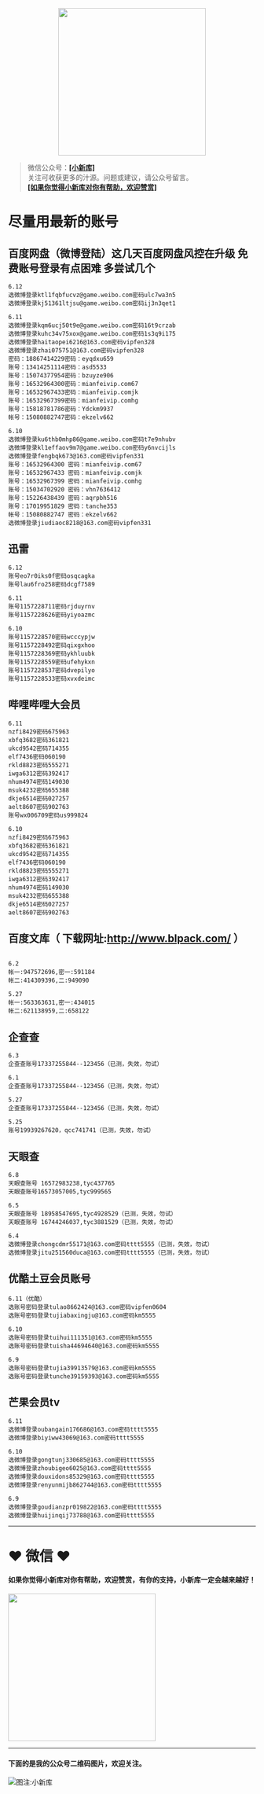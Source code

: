<div align="center">
<a href="https://xiaoxinku.ys168.com">
<img width="300" src="https://s1.ax1x.com/2020/05/26/tiwdl8.gif"/>
</a>
</div>


>微信公众号：**<a href="#jump_1">[小新库]</a>**  
关注可收获更多的汁源。问题或建议，请公众号留言。  
**<a href="#jump_1">[如果你觉得小新库对你有帮助，欢迎赞赏]</a>**

# 尽量用最新的账号

## 百度网盘（微博登陆）这几天百度网盘风控在升级 免费账号登录有点困难 多尝试几个

```
6.12
选微博登录ktl1fqbfucvz@game.weibo.com密码ulc7wa3n5
选微博登录kj51361ltjsu@game.weibo.com密码ij3n3qet1

6.11
选微博登录kqm6ucj50t9e@game.weibo.com密码16t9crzab
选微博登录kuhc34v75xox@game.weibo.com密码1s3q9i175
选微博登录haitaopei6216@163.com密码vipfen328
选微博登录zhai075751@163.com密码vipfen328
密码：18867414229密码：eyqdxu659
账号：13414251114密码：asd5533
账号：15074377954密码：bzuyze906
账号：16532964300密码：mianfeivip.com67
账号：16532967433密码：mianfeivip.comjk
账号：16532967399密码：mianfeivip.comhg
账号：15818781786密码：Ydckm9937
帐号：15080882747密码：ekzelv662

6.10
选微博登录ku6thb0mhp86@game.weibo.com密码t7e9nhubv
选微博登录kl1effaov9m7@game.weibo.com密码y6nvcijls
选微博登录fengbqk673@163.com密码vipfen331
账号：16532964300 密码：mianfeivip.com67
账号：16532967433 密码：mianfeivip.comjk
账号：16532967399 密码：mianfeivip.comhg
账号：15034702920 密码：vhn7636412
账号：15226438439 密码：aqrpbh516
账号：17019951829 密码：tanche353
帐号：15080882747 密码：ekzelv662
选微博登录jiudiaoc8218@163.com密码vipfen331

```

## 迅雷

```
6.12
账号eo7r0iks0f密码osqcagka
账号lau6fro258密码dcgf7589

6.11
账号1157228711密码rjduyrnv
账号1157228626密码yiyoazmc

6.10
账号1157228570密码wcccypjw
账号1157228492密码qixgxhoo
账号1157228369密码ykhluubk
账号1157228559密码ufehykxn
账号1157228537密码dvepilyo
账号1157228533密码xvxdeimc

```

## 哔哩哔哩大会员

```
6.11
nzfi8429密码675963
xbfq3682密码361821
ukcd9542密码714355
elf7436密码060190
rkld8823密码555271
iwga6312密码392417
nhum4974密码149030
msuk4232密码655388
dkje6514密码027257
aelt8607密码902763
账号wx006709密码us999824

6.10
nzfi8429密码675963
xbfq3682密码361821
ukcd9542密码714355
elf7436密码060190
rkld8823密码555271
iwga6312密码392417
nhum4974密码149030
msuk4232密码655388
dkje6514密码027257
aelt8607密码902763

```

## 百度文库（ 下载网址:http://www.blpack.com/ ）

```

6.2
帐一:947572696,密一:591184
帐二:414309396,二:949090

5.27
帐一:563363631,密一:434015
帐二:621138959,二:658122

```

## 企查查

```
6.3
企查查账号17337255844--123456（已测，失效，勿试）

6.1
企查查账号17337255844--123456（已测，失效，勿试）

5.27
企查查账号17337255844--123456（已测，失效，勿试）

5.25
账号19939267620，qcc741741（已测，失效，勿试）

```

## 天眼查

```
6.8
天眼查账号 16572983238,tyc437765
天眼查账号16573057005,tyc999565

6.5
天眼查账号 18958547695,tyc4928529（已测，失效，勿试）
天眼查账号 16744246037,tyc3881529（已测，失效，勿试）

6.4
选微博登录chongcdmr55171@163.com密码tttt5555（已测，失效，勿试）
选微博登录jitu251560duca@163.com密码tttt5555（已测，失效，勿试）

```

## 优酷土豆会员账号

```
6.11（优酷）
选账号密码登录tulao8662424@163.com密码vipfen0604
选账号密码登录tujiabaxingju@163.com密码km5555

6.10
选账号密码登录tuihui111351@163.com密码km5555
选账号密码登录tuisha44694640@163.com密码km5555

6.9
选账号密码登录tujia39913579@163.com密码km5555
选账号密码登录tunche39159393@163.com密码km5555

```

## 芒果会员tv

```
6.11
选微博登录oubangain176686@163.com密码tttt5555
选微博登录biyiww43069@163.com密码tttt5555

6.10
选微博登录gongtunj330685@163.com密码tttt5555
选微博登录zhoubigeo6025@163.com密码tttt5555
选微博登录douxidons85329@163.com密码tttt5555
选微博登录renyunmijb862744@163.com密码tttt5555

6.9
选微博登录goudianzpr019822@163.com密码tttt5555
选微博登录huijinqij73788@163.com密码tttt5555

```

***

# ❤ 微信 ❤ 

#### 如果你觉得小新库对你有帮助，欢迎赞赏，有你的支持，小新库一定会越来越好！
<div>
<a href="https://s1.ax1x.com/2020/05/26/tiVwse.png">
<img width="300" src="https://camo.githubusercontent.com/be06971baed9105260e0ed5c03746108c30b527f/68747470733a2f2f63646e2e6275796d6561636f666665652e636f6d2f627574746f6e732f64656661756c742d6f72616e67652e706e67"/>
</a>
</div>

<a id="jump_1"></a> 
***
#### 下面的是我的公众号二维码图片，欢迎关注。  
![图注:小新库](https://s1.ax1x.com/2020/05/15/Ysg6dH.jpg) 

